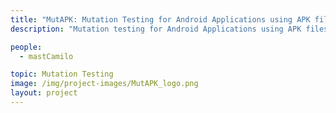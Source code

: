 ```yaml
---
title: "MutAPK: Mutation Testing for Android Applications using APK files"
description: "Mutation testing for Android Applications using APK files instead of Source Code. This project uses a set of 38 Android-specific mutation operators defined by MDroid+ project which can be automatically seeded into a target application and analyzed on a set of test cases. Current state of research shows that APK-based solution outperforms (in terms of time) Source Code-based solutions"

people:
  - mastCamilo

topic: Mutation Testing
image: /img/project-images/MutAPK_logo.png
layout: project
---
```

